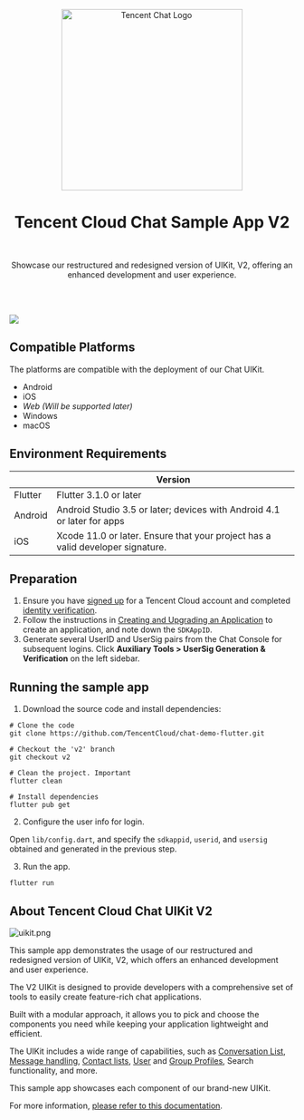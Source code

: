 <p align="center">
  <a href="https://www.tencentcloud.com/products/im?from=pub">
    <img src="https://qcloudimg.tencent-cloud.cn/raw/429a2f58678a1f5b150c6ae04aa0b569.png" width="320px" alt="Tencent Chat Logo" />
  </a>
</p>

<h1 align="center">Tencent Cloud Chat Sample App V2</h1>

<br>

<p align="center">
  Showcase our restructured and redesigned version of UIKit, V2, offering an enhanced development and user experience.
</p>

<br>

<br>

![](https://qcloudimg.tencent-cloud.cn/raw/193ec650f17da6bb33edf5df5d978091.png)

## Compatible Platforms

The platforms are compatible with the deployment of our Chat UIKit.

- Android
- iOS
- _Web (Will be supported later)_
- Windows
- macOS

## Environment Requirements

|   | Version                                                                        |
|---------|--------------------------------------------------------------------------------|
| Flutter | Flutter 3.1.0 or later                                                         |
| Android | Android Studio 3.5 or later; devices with Android 4.1 or later for apps        |
| iOS | Xcode 11.0 or later. Ensure that your project has a valid developer signature. |

## Preparation

1. Ensure you have [signed up](https://intl.cloud.tencent.com/document/product/378/17985) for a Tencent Cloud account and completed [identity verification](https://intl.cloud.tencent.com/document/product/378/3629).
2. Follow the instructions in [Creating and Upgrading an Application](https://intl.cloud.tencent.com/document/product/1047/34577) to create an application, and note down the `SDKAppID`.
3. Generate several UserID and UserSig pairs from the Chat Console for subsequent logins. Click **Auxiliary Tools > UserSig Generation & Verification** on the left sidebar.

## Running the sample app

1. Download the source code and install dependencies:

```shell
# Clone the code
git clone https://github.com/TencentCloud/chat-demo-flutter.git

# Checkout the 'v2' branch
git checkout v2

# Clean the project. Important
flutter clean

# Install dependencies
flutter pub get
```

2. Configure the user info for login.

Open `lib/config.dart`, and specify the `sdkappid`, `userid`, and `usersig` obtained and generated in the previous step.

3. Run the app.

```shell
flutter run
```

## About Tencent Cloud Chat UIKit V2

![uikit.png](https://cloudcache.intl.tencent-cloud.com/cms/backend-cms/f28b8842b35211ee9939525400461a83.jpg)

This sample app demonstrates the usage of our restructured and redesigned version of UIKit, V2, which offers an enhanced development and user experience.

The V2 UIKit is designed to provide developers with a comprehensive set of tools to easily create feature-rich chat applications.

Built with a modular approach, it allows you to pick and choose the components you need while keeping your application lightweight and efficient.

The UIKit includes a wide range of capabilities, such as [Conversation List](https://pub.dev/packages/tencent_cloud_chat_conversation), [Message handling](https://pub.dev/packages/tencent_cloud_chat_message),
[Contact lists](https://pub.dev/packages/tencent_cloud_chat_contact), [User](https://pub.dev/packages/tencent_cloud_chat_user_profile) and [Group Profiles](https://pub.dev/packages/tencent_cloud_chat_group_profile), Search functionality, and more.

This sample app showcases each component of our brand-new UIKit.

For more information, [please refer to this documentation](https://www.tencentcloud.com/document/product/1047/58585).
